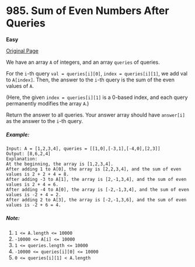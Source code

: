 # 985. Sum of Even Numbers After Queries

**Easy**

[Original Page](https://leetcode.com/problems/sum-of-even-numbers-after-queries/)

We have an array `A` of integers, and an array `queries` of queries.

For the `i`-th query `val = queries[i][0]`, `index = queries[i][1]`, we add val to `A[index]`.  Then, the answer to the `i`-th query is the sum of the even values of `A`.

(Here, the given `index = queries[i][1]` is a 0-based index, and each query permanently modifies the array `A`.)

Return the answer to all queries.  Your answer array should have `answer[i]` as the answer to the `i`-th query.

##### Example:
```
Input: A = [1,2,3,4], queries = [[1,0],[-3,1],[-4,0],[2,3]]
Output: [8,6,2,4]
Explanation: 
At the beginning, the array is [1,2,3,4].
After adding 1 to A[0], the array is [2,2,3,4], and the sum of even values is 2 + 2 + 4 = 8.
After adding -3 to A[1], the array is [2,-1,3,4], and the sum of even values is 2 + 4 = 6.
After adding -4 to A[0], the array is [-2,-1,3,4], and the sum of even values is -2 + 4 = 2.
After adding 2 to A[3], the array is [-2,-1,3,6], and the sum of even values is -2 + 6 = 4.
```

##### Note:
1. `1 <= A.length <= 10000`
2. `-10000 <= A[i] <= 10000`
3. `1 <= queries.length <= 10000`
4. `-10000 <= queries[i][0] <= 10000`
5. `0 <= queries[i][1] < A.length`
